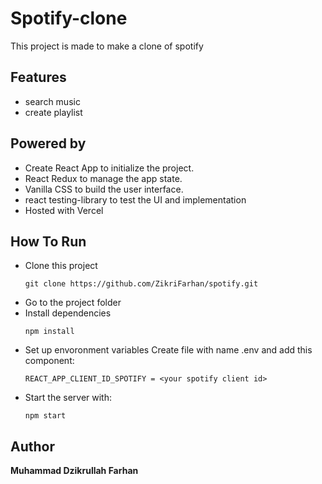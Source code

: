 # Spotify-clone

This project is made to make a clone of spotify

## Features

- search music
- create playlist

## Powered by

- Create React App to initialize the project.
- React Redux to manage the app state.
- Vanilla CSS to build the user interface.
- react testing-library to test the UI and implementation
- Hosted with Vercel 

## How To Run 

- Clone this project
    ```
    git clone https://github.com/ZikriFarhan/spotify.git
    ```
- Go to the project folder
- Install dependencies
    ```
    npm install
    ```
- Set up envoronment variables 
Create file with name .env and add this component: 
    ```
    REACT_APP_CLIENT_ID_SPOTIFY = <your spotify client id>
    ```
- Start the server with: 
    ```
    npm start
    ``` 
## Author
<b>Muhammad Dzikrullah Farhan<b>


